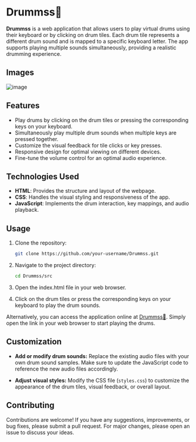 # Drummss🥁

**Drummss** is a web application that allows users to play virtual drums using their keyboard or by clicking on drum tiles. Each drum tile represents a different drum sound and is mapped to a specific keyboard letter. The app supports playing multiple sounds simultaneously, providing a realistic drumming experience.

## Images

![image](https://github.com/sibycr18/Drummss/assets/96712914/8c050dfc-5187-492b-bd02-ba7ade6c5138)

## Features

- Play drums by clicking on the drum tiles or pressing the corresponding keys on your keyboard.
- Simultaneously play multiple drum sounds when multiple keys are pressed together.
- Customize the visual feedback for tile clicks or key presses.
- Responsive design for optimal viewing on different devices.
- Fine-tune the volume control for an optimal audio experience.

## Technologies Used

- **HTML**: Provides the structure and layout of the webpage.
- **CSS**: Handles the visual styling and responsiveness of the app.
- **JavaScript**: Implements the drum interaction, key mappings, and audio playback.

## Usage

1. Clone the repository:

   ```bash
   git clone https://github.com/your-username/Drummss.git

2. Navigate to the project directory:

    ```bash
    cd Drummss/src

3. Open the index.html file in your web browser.

4. Click on the drum tiles or press the corresponding keys on your keyboard to play the drum sounds.

Alternatively, you can access the application online at [Drummss🥁](https://drummss.vercel.app). Simply open the link in your web browser to start playing the drums.

## Customization

- **Add or modify drum sounds:** Replace the existing audio files with your own drum sound samples. Make sure to update the JavaScript code to reference the new audio files accordingly.

- **Adjust visual styles:** Modify the CSS file (`styles.css`) to customize the appearance of the drum tiles, visual feedback, or overall layout.

## Contributing

Contributions are welcome! If you have any suggestions, improvements, or bug fixes, please submit a pull request. For major changes, please open an issue to discuss your ideas.

